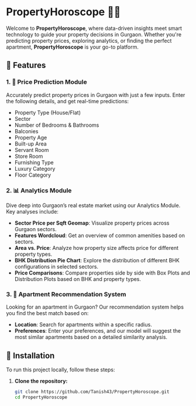 # PropertyHoroscope 🏡✨

Welcome to **PropertyHoroscope**, where data-driven insights meet smart technology to guide your property decisions in Gurgaon. Whether you're predicting property prices, exploring analytics, or finding the perfect apartment, **PropertyHoroscope** is your go-to platform.

## 🌟 Features

### 1. 🔮 Price Prediction Module
Accurately predict property prices in Gurgaon with just a few inputs. Enter the following details, and get real-time predictions:

- Property Type (House/Flat)
- Sector
- Number of Bedrooms & Bathrooms
- Balconies
- Property Age
- Built-up Area
- Servant Room
- Store Room
- Furnishing Type
- Luxury Category
- Floor Category

### 2. 📊 Analytics Module
Dive deep into Gurgaon’s real estate market using our Analytics Module. Key analyses include:

- **Sector Price per Sqft Geomap**: Visualize property prices across Gurgaon sectors.
- **Features Wordcloud**: Get an overview of common amenities based on sectors.
- **Area vs. Price**: Analyze how property size affects price for different property types.
- **BHK Distribution Pie Chart**: Explore the distribution of different BHK configurations in selected sectors.
- **Price Comparisons**: Compare properties side by side with Box Plots and Distribution Plots based on BHK and property types.

### 3. 🏢 Apartment Recommendation System
Looking for an apartment in Gurgaon? Our recommendation system helps you find the best match based on:

- **Location**: Search for apartments within a specific radius.
- **Preferences**: Enter your preferences, and our model will suggest the most similar apartments based on a detailed similarity analysis.

## 🚀 Installation

To run this project locally, follow these steps:

1. **Clone the repository:**
   ```bash
   git clone https://github.com/Tanish43/PropertyHoroscope.git
   cd PropertyHoroscope

